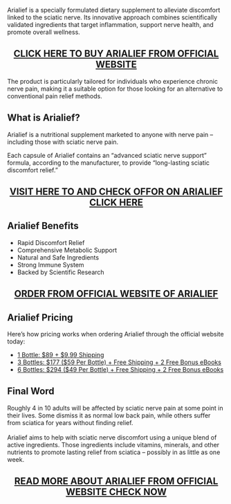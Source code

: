 <p>Arialief is a specially formulated dietary supplement to alleviate discomfort linked to the sciatic nerve. Its innovative approach combines scientifically validated ingredients that target inflammation, support nerve health, and promote overall wellness.</p>
<h2 style="text-align: center;"><a href="https://sale365day.com/order-arialief">CLICK HERE TO BUY ARIALIEF FROM OFFICIAL WEBSITE</a></h2>
<p>The product is particularly tailored for individuals who experience chronic nerve pain, making it a suitable option for those looking for an alternative to conventional pain relief methods.</p>
<h2 style="text-align: left;">What is Arialief?</h2>
<p style="text-align: left;">Arialief is a nutritional supplement marketed to anyone with nerve pain &ndash; including those with sciatic nerve pain.</p>
<p>Each capsule of Arialief contains an &ldquo;advanced sciatic nerve support&rdquo; formula, according to the manufacturer, to provide &ldquo;long-lasting sciatic discomfort relief.&rdquo;</p>
<h2 style="text-align: center;"><a href="https://sale365day.com/order-arialief">VISIT HERE TO AND CHECK OFFOR ON ARIALIEF CLICK HERE</a></h2>
<h2 style="text-align: left;">Arialief Benefits</h2>
<ul style="text-align: left;">
<li>Rapid Discomfort Relief</li>
<li>Comprehensive Metabolic Support</li>
<li>Natural and Safe Ingredients</li>
<li>Strong Immune System</li>
<li>Backed by Scientific Research</li>
</ul>
<h2 style="text-align: center;"><a href="https://sale365day.com/order-arialief">ORDER FROM OFFICIAL WEBSITE OF ARIALIEF </a></h2>
<h2 style="text-align: left;">Arialief Pricing</h2>
<p>Here&rsquo;s how pricing works when ordering Arialief through the official website today:</p>
<ul style="text-align: left;">
<li><a href="https://sale365day.com/order-arialief">1 Bottle: $89 + $9.99 Shipping</a></li>
<li><a href="https://sale365day.com/order-arialief">3 Bottles: $177 ($59 Per Bottle) + Free Shipping + 2 Free Bonus eBooks</a></li>
<li><a href="https://sale365day.com/order-arialief">6 Bottles: $294 ($49 Per Bottle) + Free Shipping + 2 Free Bonus eBooks</a></li>
</ul>
<h2 style="text-align: left;">Final Word</h2>
<p style="text-align: left;">Roughly 4 in 10 adults will be affected by sciatic nerve pain at some point in their lives. Some dismiss it as normal low back pain, while others suffer from sciatica for years without finding relief.<br /><br />Arialief aims to help with sciatic nerve discomfort using a unique blend of active ingredients. Those ingredients include vitamins, minerals, and other nutrients to promote lasting relief from sciatica &ndash; possibly in as little as one week.</p>
<h2 style="text-align: center;"><a href="https://sale365day.com/order-arialief">READ MORE ABOUT ARIALIEF FROM OFFICIAL WEBSITE CHECK NOW</a></h2>
